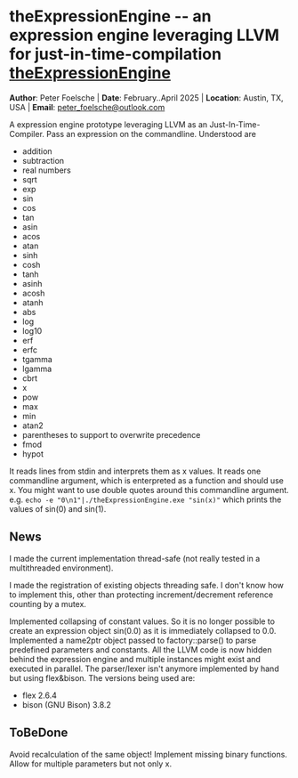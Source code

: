 # theExpressionEngine -- an expression engine leveraging LLVM for just-in-time-compilation [theExpressionEngine](https://github.com/ExcessPhase/theExpressionEngine)

**Author**: Peter Foelsche |
**Date**: February..April 2025 |
**Location**: Austin, TX, USA |
**Email**: [peter_foelsche@outlook.com](mailto:peter_foelsche@outlook.com)

A expression engine prototype leveraging LLVM as an Just-In-Time-Compiler.
Pass an expression on the commandline. Understood are
- addition
- subtraction
- real numbers
- sqrt
- exp
- sin
- cos
- tan
- asin
- acos
- atan
- sinh
- cosh
- tanh
- asinh
- acosh
- atanh
- abs
- log
- log10
- erf
- erfc
- tgamma
- lgamma
- cbrt
- x
- pow
- max
- min
- atan2
- parentheses to support to overwrite precedence
- fmod
- hypot

It reads lines from stdin and interprets them as x values.
It reads one commandline argument,  which is enterpreted as a function and should use x.
You might want to use double quotes around this commandline argument.
e.g.
	`echo -e "0\n1"|./theExpressionEngine.exe "sin(x)"`
which prints the values of sin(0) and sin(1).

## News
I made the current implementation thread-safe (not really tested in a multithreaded environment).

I made the registration of existing objects threading safe.
I don't know how to implement this, other than protecting increment/decrement reference counting by a mutex.

Implemented collapsing of constant values. So it is no longer possible to create an expression object sin(0.0) as it is immediately collapsed to 0.0.
Implemented a name2ptr object passed to factory::parse() to parse predefined parameters and constants.
All the LLVM code is now hidden behind the expression engine and multiple instances might exist and executed in parallel.
The parser/lexer isn't anymore implemented by hand but using flex&bison.
The versions being used are:
- flex 2.6.4
- bison (GNU Bison) 3.8.2
## ToBeDone
Avoid recalculation of the same object!
Implement missing binary functions.
Allow for multiple parameters but not only x.
